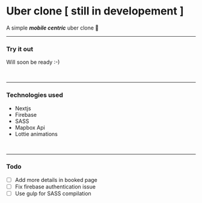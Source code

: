 # Uber clone [ still in developement ]

A simple ***mobile centric*** uber clone 🚕

---

### Try it out

Will soon be ready :-)

<br>

---

###  Technologies used
* Nextjs
* Firebase
* SASS
* Mapbox Api
* Lottie animations

<br>

---

### Todo

* [ ] Add more details in booked page
* [ ] Fix firebase authentication issue
* [ ] Use gulp for SASS compilation